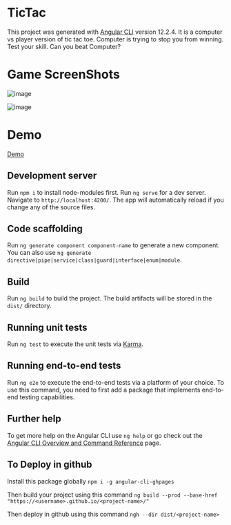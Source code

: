 # TicTac

This project was generated with [Angular CLI](https://github.com/angular/angular-cli) version 12.2.4. It is a computer vs player version of tic tac toe. Computer is trying to stop you from winning. Test your skill. Can you beat Computer?

# Game ScreenShots
![image](https://user-images.githubusercontent.com/48445926/175474806-132db242-1a9f-412f-895b-c6fbc57f2077.png)

![image](https://user-images.githubusercontent.com/48445926/175474854-827cf7f0-f5eb-467c-aa9c-50bf77b8b686.png)

# Demo
[Demo](https://sbijlwan0.github.io/TicTacToe/)

## Development server

Run `npm i` to install node-modules first.
Run `ng serve` for a dev server. Navigate to `http://localhost:4200/`. The app will automatically reload if you change any of the source files.

## Code scaffolding

Run `ng generate component component-name` to generate a new component. You can also use `ng generate directive|pipe|service|class|guard|interface|enum|module`.

## Build

Run `ng build` to build the project. The build artifacts will be stored in the `dist/` directory.

## Running unit tests

Run `ng test` to execute the unit tests via [Karma](https://karma-runner.github.io).

## Running end-to-end tests

Run `ng e2e` to execute the end-to-end tests via a platform of your choice. To use this command, you need to first add a package that implements end-to-end testing capabilities.

## Further help

To get more help on the Angular CLI use `ng help` or go check out the [Angular CLI Overview and Command Reference](https://angular.io/cli) page.

## To Deploy in github

Install this package globally
`npm i -g angular-cli-ghpages`

Then build your project using this command
`ng build --prod --base-href "https://<username>.github.io/<project-name>/"`

Then deploy in github using this command
`ngh --dir dist/<project-name>`
